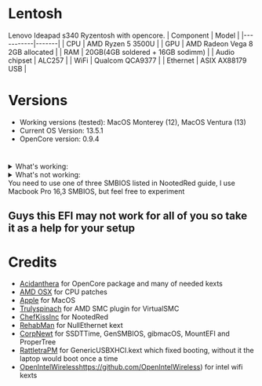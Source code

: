 # Lentosh
Lenovo Ideapad s340 Ryzentosh with opencore.
| Component | Model |
|-----------|-------|
| CPU | AMD Ryzen 5 3500U |
| GPU | AMD Radeon Vega 8 2GB allocated |
| RAM | 20GB(4GB soldered + 16GB sodimm) |
| Audio chipset | ALC257 |
| WiFi | Qualcom QCA9377 |
| Ethernet | ASIX AX88179 USB |
# Versions
- Working versions (tested): MacOS Monterey (12), MacOS Ventura (13)
- Current OS Version: 13.5.1
- OpenCore version: 0.9.4
#
<details>
<summary>What's working:</summary>
    <li>GPU Acceleration with NootedRed</li>
    <li>Keyboard with VoodooPS2</li>
    <li>Backlight with PNLF.aml</li>
    <li>Booting it up with GenericUSBXHCI</li>
    <li>Battery readouts with SMCBatteryManager</li>
    <li>Brightness keys with BrightnessKeys</li>
    <li>WiFi with AirportItlwm</li>
</details>
<details>
<summary>What's not working:</summary>
  <li>Touchpad</li>
  <li>Card reader (I don't need it now so I will fix it later)</li>
  <li>WiFi and Bluetooth (I'm gonna change this wifi card for some intel card)</li>
</details>
You need to use one of three SMBIOS listed in NootedRed guide, I use Macbook Pro 16,3 SMBIOS, but feel free to experiment

## Guys this EFI may not work for all of you so take it as a help for your setup

# Credits
- [Acidanthera](https://github.com/acidanthera) for OpenCore package and many of needed kexts
- [AMD OSX](https://github.com/AMD-OSX) for CPU patches
- [Apple](https://apple.com/) for MacOS
- [Trulyspinach](https://github.com/trulyspinach?tab=repositories) for AMD SMC plugin for VirtualSMC
- [ChefKissInc](https://github.com/ChefKissInc/NootedRed) for NootedRed
- [RehabMan](https://github.com/RehabMan/OS-X-Null-Ethernet) for NullEthernet kext
- [CorpNewt](https://github.com/corpnewt) for SSDTTime, GenSMBIOS, gibmacOS, MountEFI and ProperTree
- [RattletraPM](https://github.com/RattletraPM/GUX-RyzenXHCIFix) for GenericUSBXHCI.kext which fixed booting, without it the laptop would boot once a time
- [OpenIntelWireless](https://github.com/OpenIntelWireless)https://github.com/OpenIntelWireless) for intel wifi kexts

